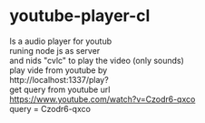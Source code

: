 # youtube-player-cl

Is a audio player for youtub
<br>
runing node js as server
<br>
and nids "cvlc" to play the video (only sounds)
<br>
play vide from youtube by
<br>
http://localhost:1337/play?<query>
<br>
get query from youtube url
<br>
https://www.youtube.com/watch?v=Czodr6-qxco
<br>
query = Czodr6-qxco
